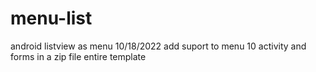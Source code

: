 # menu-list
android listview as menu
10/18/2022 add suport to menu 10 activity and forms in a zip file entire template




